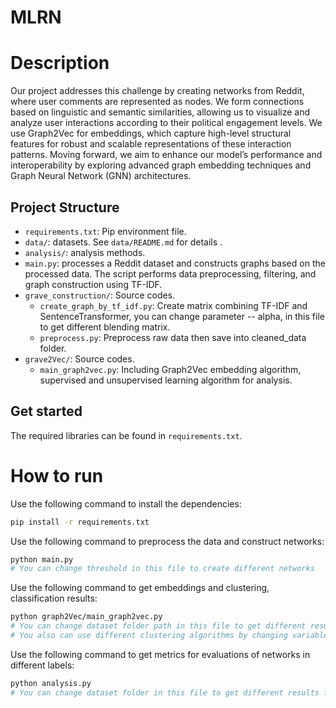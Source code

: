 # MLRN

# Description
Our project addresses this challenge by creating networks from Reddit, where user comments are represented as nodes. We form connections based on linguistic and semantic similarities, allowing us to visualize and analyze user interactions according to their political engagement levels.
We use Graph2Vec for embeddings, which capture high-level structural features for robust and scalable representations of these interaction patterns. Moving forward, we aim to enhance our model’s performance and interoperability by exploring advanced graph embedding techniques and Graph Neural Network (GNN) architectures.


## Project Structure
- `requirements.txt`: Pip environment file.
- `data/`: datasets. See `data/README.md` for details .
- `analysis/`: analysis methods.
- `main.py`: processes a Reddit dataset and constructs graphs based on the processed data. The script performs data preprocessing, filtering, and graph construction using TF-IDF.
- `grave_construction/`: Source codes.
  - `create_graph_by_tf_idf.py`: Create matrix combining TF-IDF and SentenceTransformer, you can change parameter -- alpha, in this file to get different blending matrix.
  - `preprocess.py`: Preprocess raw data then save into cleaned_data folder.
- `grave2Vec/`: Source codes.
  - `main_graph2vec.py`: Including Graph2Vec embedding algorithm, supervised and unsupervised learning algorithm for analysis.

## Get started
The required libraries  can be found in `requirements.txt`.

# How to run
Use the following command to install the dependencies:
```bash
pip install -r requirements.txt
```
Use the following command to preprocess the data and construct networks:
```bash
python main.py
# You can change threshold in this file to create different networks
```
Use the following command to get embeddings and clustering, classification results:
```bash
python graph2Vec/main_graph2vec.py
# You can change dataset folder path in this file to get different results from different dataset
# You also can use different clustering algorithms by changing variables in this file.
```
Use the following command to get metrics for evaluations of networks in different labels:
```bash
python analysis.py
# You can change dataset folder in this file to get different results from different networks.
```
